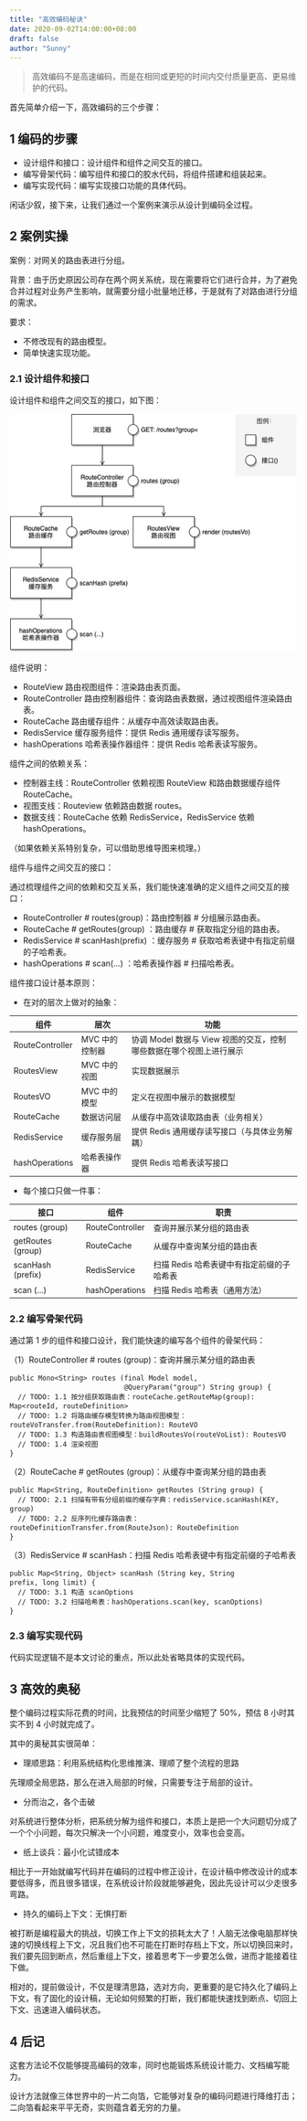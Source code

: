 ```yaml
---
title: "高效编码秘诀"
date: 2020-09-02T14:00:00+08:00
draft: false
author: "Sunny"
---
```


> 高效编码不是高速编码，而是在相同或更短的时间内交付质量更高、更易维护的代码。

首先简单介绍一下，高效编码的三个步骤：

## 1 编码的步骤

- 设计组件和接口：设计组件和组件之间交互的接口。
- 编写骨架代码：编写组件和接口的胶水代码，将组件搭建和组装起来。
- 编写实现代码：编写实现接口功能的具体代码。

闲话少叙，接下来，让我们通过一个案例来演示从设计到编码全过程。

## 2 案例实操

案例：对网关的路由表进行分组。

背景：由于历史原因公司存在两个网关系统，现在需要将它们进行合并，为了避免合并过程对业务产生影响，就需要分组小批量地迁移，于是就有了对路由进行分组的需求。

要求：

- 不修改现有的路由模型。
- 简单快速实现功能。

### 2.1 设计组件和接口

设计组件和组件之间交互的接口，如下图：

![attach](_res/components-and-interfaces.jpg)

组件说明：

- RouteView 路由视图组件：渲染路由表页面。
- RouteController 路由控制器组件：查询路由表数据，通过视图组件渲染路由表。
- RouteCache 路由缓存组件：从缓存中高效读取路由表。
- RedisService 缓存服务组件：提供 Redis 通用缓存读写服务。
- hashOperations 哈希表操作器组件：提供 Redis 哈希表读写服务。

组件之间的依赖关系：

- 控制器主线：RouteController 依赖视图 RouteView 和路由数据缓存组件 RouteCache。
- 视图支线：Routeview 依赖路由数据 routes。
- 数据支线：RouteCache 依赖 RedisService，RedisService 依赖 hashOperations。

（如果依赖关系特别复杂，可以借助思维导图来梳理。）

组件与组件之间交互的接口：

通过梳理组件之间的依赖和交互关系，我们能快速准确的定义组件之间交互的接口：

- RouteController # routes(group)：路由控制器 # 分组展示路由表。
- RouteCache # getRoutes(group) ：路由缓存 # 获取指定分组的路由表。
- RedisService # scanHash(prefix) ：缓存服务 # 获取哈希表键中有指定前缀的子哈希表。
- hashOperations # scan(...) ：哈希表操作器 # 扫描哈希表。

组件接口设计基本原则：

- 在对的层次上做对的抽象：

| 组件 | 层次 | 功能 |
| --- | --- | --- |
| RouteController | MVC 中的控制器 | 协调 Model 数据与 View 视图的交互，控制哪些数据在哪个视图上进行展示 |
| RoutesView | MVC 中的视图 | 实现数据展示 |
| RoutesVO | MVC 中的模型 | 定义在视图中展示的数据模型 |
| RouteCache | 数据访问层 | 从缓存中高效读取路由表（业务相关） |
| RedisService | 缓存服务层 | 提供 Redis 通用缓存读写接口（与具体业务解耦） |
| hashOperations | 哈希表操作器 | 提供 Redis 哈希表读写接口 |

- 每个接口只做一件事：

| 接口 | 组件 | 职责 |
| --- | --- | --- |
| routes (group) | RouteController | 查询并展示某分组的路由表 |
| getRoutes (group) | RouteCache | 从缓存中查询某分组的路由表 |
| scanHash (prefix) | RedisService | 扫描 Redis 哈希表键中有指定前缀的子哈希表 |
| scan (...) | hashOperations | 扫描 Redis 哈希表（通用方法） |

### 2.2 编写骨架代码

通过第 1 步的组件和接口设计，我们能快速的编写各个组件的骨架代码：

（1）RouteController # routes (group)：查询并展示某分组的路由表

```
public Mono<String> routes (final Model model,
                            @QueryParam("group") String group) {
  // TODO: 1.1 按分组获取路由表：routeCache.getRouteMap(group): Map<routeId, routeDefinition>
  // TODO: 1.2 将路由缓存模型转换为路由视图模型：routeVoTransfer.from(RouteDefinition): RouteVO
  // TODO: 1.3 构造路由表视图模型：buildRoutesVo(routeVoList): RoutesVO
  // TODO: 1.4 渲染视图
}
```

（2）RouteCache # getRoutes (group)：从缓存中查询某分组的路由表

```
public Map<String, RouteDefinition> getRoutes (String group) {
  // TODO: 2.1 扫描有带有分组前缀的缓存字典：redisService.scanHash(KEY, group)
  // TODO: 2.2 反序列化缓存路由表：routeDefinitionTransfer.from(RouteJson): RouteDefinition
}
```

（3）RedisService # scanHash：扫描 Redis 哈希表键中有指定前缀的子哈希表

```
public Map<String, Object> scanHash (String key, String prefix, long limit) {
  // TODO: 3.1 构造 scanOptions
  // TODO: 3.2 扫描哈希表：hashOperations.scan(key, scanOptions)
}
```

### 2.3 编写实现代码

代码实现逻辑不是本文讨论的重点，所以此处省略具体的实现代码。

## 3 高效的奥秘

整个编码过程实际花费的时间，比我预估的时间至少缩短了 50%，预估 8 小时其实不到 4 小时就完成了。

其中的奥秘其实很简单：

- 理顺思路：利用系统结构化思维推演、理顺了整个流程的思路

先理顺全局思路，那么在进入局部的时候，只需要专注于局部的设计。

- 分而治之，各个击破

对系统进行整体分析，把系统分解为组件和接口，本质上是把一个大问题切分成了一个个小问题，每次只解决一个小问题，难度变小，效率也会变高。

- 纸上谈兵：最小化试错成本

相比于一开始就编写代码并在编码的过程中修正设计，在设计稿中修改设计的成本要低得多，而且很多错误，在系统设计阶段就能够避免，因此先设计可以少走很多弯路。

- 持久的编码上下文：无惧打断

被打断是编程最大的挑战，切换工作上下文的损耗太大了！人脑无法像电脑那样快速的切换线程上下文，况且我们也不可能在打断时存档上下文，所以切换回来时，我们要先回到断点，然后重组上下文，接着思考下一步要怎么做，进而才能接着往下做。

相对的，提前做设计，不仅是理清思路，选对方向，更重要的是它持久化了编码上下文，有了固化的设计稿，无论如何频繁的打断，我们都能快速找到断点、切回上下文、迅速进入编码状态。

## 4 后记

这套方法论不仅能够提高编码的效率，同时也能锻炼系统设计能力、文档编写能力。

设计方法就像三体世界中的一片二向箔，它能够对复杂的编码问题进行降维打击；二向箔看起来平平无奇，实则蕴含着无穷的力量。

